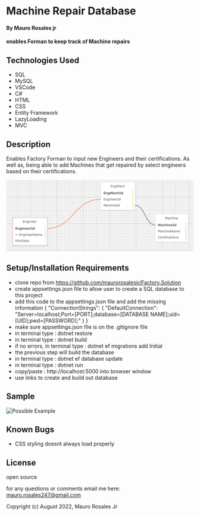 # Machine Repair Database

#### By Mauro Rosales jr

#### enables Forman to keep track of Machine repairs

## Technologies Used

* SQL
* MySQL
* VSCode
* C#
* HTML
* CSS
* Entity Framework
* LazyLoading
* MVC

## Description

Enables Factory Forman to input new Engineers and their certifications. As well as, being able to add Machines that get repaired by select engineers based on their certifications.

![SQL Design](Factory/wwwroot/img/SQLDesign.png "SQL Design")

## Setup/Installation Requirements

* clone repo from https://github.com/maurorosalesjr/Factory.Solution
* create appsettings.json file to allow user to create a SQL database to this project
* add this code to the appsettings.json file and add the missing information { "ConnectionStrings": { "DefaultConnection": "Server=localhost;Port=[PORT];database=[DATABASE NAME];uid=[UID];pwd=[PASSWORD];" } }
* make sure appsettings.json file is on the .gitignore file
* in terminal type : dotnet restore
* in terminal type : dotnet build 
*  if no errors, in terminal type : dotnet ef migrations add Initial
* the previous step will build the database
* in terminal type : dotnet ef database update
* in terminal type : dotnet run
* copy/paste : http://localhost:5000 into browser window
* use links to create and build out database


## Sample
![Possible Example](Factory/wwwroot/img/example.png "Sample")


## Known Bugs

* CSS styling doesnt always load properly

## License

open source

for any questions or comments email me here: mauro.rosales247@gmail.com

Copyright (c) August 2022, Mauro Rosales Jr